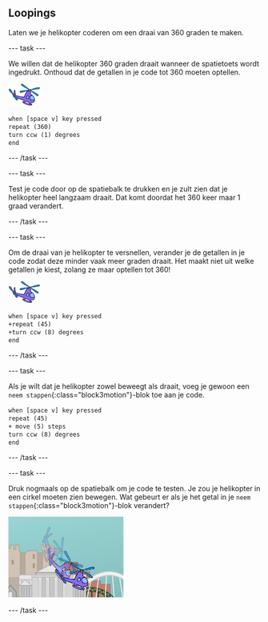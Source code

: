 ## Loopings

Laten we je helikopter coderen om een draai van 360 graden te maken.

--- task ---

We willen dat de helikopter 360 graden draait wanneer de spatietoets wordt ingedrukt. Onthoud dat de getallen in je code tot 360 moeten optellen.

![helikopter sprite](images/helicopter-sprite.png)

```blocks3
when [space v] key pressed
repeat (360)
turn ccw (1) degrees
end
```

--- /task ---

--- task ---

Test je code door op de spatiebalk te drukken en je zult zien dat je helikopter heel langzaam draait. Dat komt doordat het 360 keer maar 1 graad verandert.

--- /task ---

--- task ---

Om de draai van je helikopter te versnellen, verander je de getallen in je code zodat deze minder vaak meer graden draait. Het maakt niet uit welke getallen je kiest, zolang ze maar optellen tot 360!

![helikopter sprite](images/helicopter-sprite.png)

```blocks3
when [space v] key pressed
+repeat (45)
+turn ccw (8) degrees
end
```

--- /task ---

--- task ---

Als je wilt dat je helikopter zowel beweegt als draait, voeg je gewoon een `neem stappen`{:class="block3motion"}-blok toe aan je code.

```blocks3
when [space v] key pressed
repeat (45)
+ move (5) steps
turn ccw (8) degrees
end
```

--- /task ---

--- task ---

Druk nogmaals op de spatiebalk om je code te testen. Je zou je helikopter in een cirkel moeten zien bewegen. Wat gebeurt er als je het getal in je `neem stappen`{:class="block3motion"}-blok verandert?

![helikopter in een looping](images/toys-helicopter-360-move-test.png)

--- /task ---

